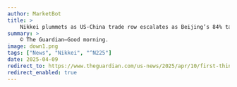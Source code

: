```yaml
---
author: MarketBot
title: >
    Nikkei plummets as US-China trade row escalates as Beijing’s 84% tariffs come into effect
summary: >
    © The Guardian—Good morning.
image: down1.png
tags: ["News", "Nikkei", "^N225"]
date: 2025-04-09
redirect_to: https://www.theguardian.com/us-news/2025/apr/10/first-thing-us-china-trade-beijing-tariffs
redirect_enabled: true
---
```

